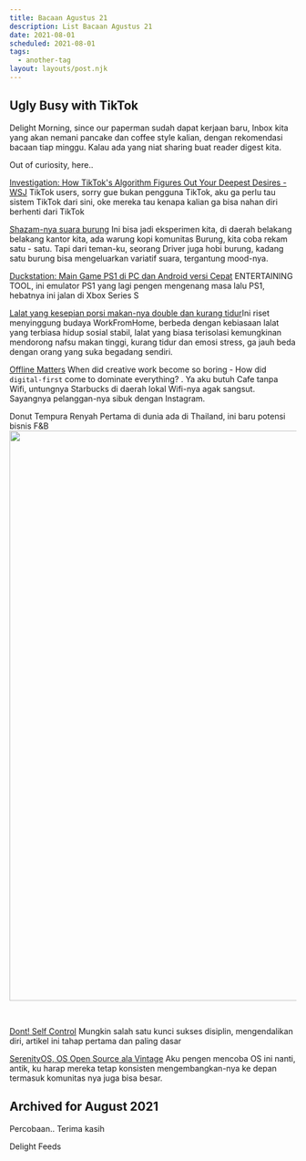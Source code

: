 ```yaml
---
title: Bacaan Agustus 21
description: List Bacaan Agustus 21
date: 2021-08-01
scheduled: 2021-08-01
tags:
  - another-tag
layout: layouts/post.njk
---
```


## Ugly Busy with TikTok

Delight Morning, since our paperman sudah dapat kerjaan baru, Inbox kita yang akan nemani pancake dan coffee style kalian, dengan rekomendasi bacaan tiap minggu. Kalau ada yang niat sharing buat reader digest kita.

Out of curiosity, here..

[Investigation: How TikTok's Algorithm Figures Out Your Deepest Desires - WSJ]("https://www.wsj.com/video/series/inside-tiktoks-highly-secretive-algorithm/investigation-how-tiktok-algorithm-figures-out-your-deepest-desires/6C0C2040-FF25-4827-8528-2BD6612E3796")
TikTok users, sorry gue bukan pengguna TikTok, aku ga perlu tau sistem TikTok dari sini, oke mereka tau kenapa kalian ga bisa nahan diri berhenti dari TikTok

[Shazam-nya suara burung]("https://www.fastcompany.com/90654296/merlin-birding-app-identify-bird-songs")
Ini bisa jadi eksperimen kita, di daerah belakang belakang kantor kita,
ada warung kopi komunitas Burung, kita coba rekam satu - satu. Tapi dari teman-ku, seorang Driver juga hobi burung, kadang satu burung bisa mengeluarkan variatif suara, tergantung mood-nya.

[Duckstation: Main Game PS1 di PC dan Android versi Cepat](https://github.com/stenzek/duckstation) ENTERTAINING TOOL, ini emulator PS1 yang lagi pengen mengenang masa lalu PS1, hebatnya ini jalan di Xbox Series S

[Lalat yang kesepian porsi makan-nya double dan kurang tidur](https://www.nature.com/articles/d41586-021-02194-2)Ini riset menyinggung budaya WorkFromHome, berbeda dengan kebiasaan lalat yang terbiasa hidup sosial stabil, lalat yang biasa terisolasi kemungkinan mendorong nafsu makan tinggi, kurang tidur dan emosi stress, ga jauh beda dengan orang yang suka begadang sendiri.

[Offline Matters](https://offline-matters.com) When did creative work become so boring - How did `digital-first` come to dominate everything? . Ya aku butuh Cafe tanpa Wifi, untungnya Starbucks di daerah lokal Wifi-nya agak sangsut. Sayangnya pelanggan-nya sibuk dengan Instagram.

Donut Tempura Renyah Pertama di dunia ada di Thailand, ini baru potensi bisnis F&B
<img src="https://d3k81ch9hvuctc.cloudfront.net/company/WEFNwV/images/50b0f88b-36a5-4b36-badb-5225deafcbb6.jpeg" width="1000" />

<br/>

[Dont! Self Control](https://www.newyorker.com/magazine/2009/05/18/dont-2) Mungkin salah satu kunci sukses disiplin, mengendalikan diri, artikel ini tahap pertama dan paling dasar

[SerenityOS, OS Open Source ala Vintage](https://serenityos.org) Aku pengen mencoba OS ini nanti, antik, ku harap mereka tetap konsisten mengembangkan-nya ke depan termasuk komunitas nya juga bisa besar.

## Archived for August 2021

Percobaan..
Terima kasih

Delight Feeds
